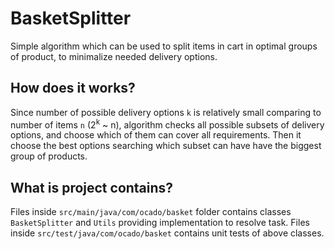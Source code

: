 # BasketSplitter

Simple algorithm which can be used to split items in cart in optimal groups of product, to minimalize needed delivery
options.

## How does it works?

Since number of possible delivery options `k` is relatively small comparing to number of items `n` (2<sup>k</sup> ~ n),
algorithm checks all possible subsets of delivery options, and choose which of them can cover all requirements.
Then it choose the best options searching which subset can have have the biggest group of products.

## What is project contains?

Files inside `src/main/java/com/ocado/basket` folder contains classes `BasketSplitter` and `Utils` providing
implementation to resolve task.
Files inside `src/test/java/com/ocado/basket` contains unit tests of above classes.